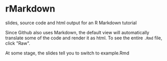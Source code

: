 # rMarkdown
slides, source code and html output for an R Markdown tutorial

Since Github also uses Markdown, the default view will automatically translate some of the code and render it as html. To see the entire `.Rmd` file, click "Raw". 

At some stage, the slides tell you to switch to example.Rmd
